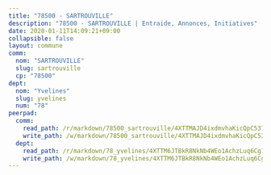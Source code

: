 ```yaml
---
title: "78500 - SARTROUVILLE"
description: "78500 - SARTROUVILLE | Entraide, Annonces, Initiatives"
date: 2020-01-11T14:09:21+09:00
collapsible: false
layout: commune
comm:
  nom: "SARTROUVILLE"
  slug: sartrouville
  cp: "78500"
dept:
  nom: "Yvelines"
  slug: yvelines
  num: "78"
peerpad:
  comm:
    read_path: /r/markdown/78500_sartrouville/4XTTMAJD4ixdmvhaKicQpC5373S2pBKvFZGV8uT38qH7R3eqZ
    write_path: /w/markdown/78500_sartrouville/4XTTMAJD4ixdmvhaKicQpC5373S2pBKvFZGV8uT38qH7R3eqZ-K3TgTcP58p6pdjnhR7ot9gQ1WQc35dNacAggmPKnC19FoSkL1QUrEZuswjrPzGGikscsVP3jX4vPpCxfBznerswXnSjS4UfUBa9LpB2Pz9eAEmoiGpyvqtHRKRKDmjHQXdXCzJmH
  dept:
    read_path: /r/markdown/78_yvelines/4XTTM6JTBkR8NkNb4WEo1AchzLuq6Cg73ydg7w9pErcQZA13p
    write_path: /w/markdown/78_yvelines/4XTTM6JTBkR8NkNb4WEo1AchzLuq6Cg73ydg7w9pErcQZA13p-K3TgUBFRQCPZwoWqJkunXeSjdgbtU3xzUSsui8DBc3rCTw6mbo4gNvfQRdE99JD3AnVW7fzseq687LKfGWCfAPajih5ByiZ3SpFz1r449oWaDnM5BHKZTbYtf6pEhRvzWbcazhrS
---
```


